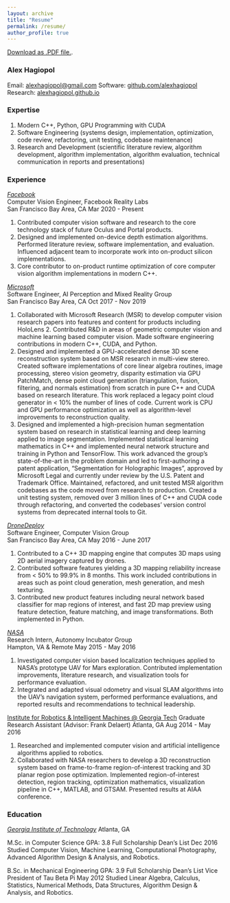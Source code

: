 ```yaml
---
layout: archive
title: "Resume"
permalink: /resume/
author_profile: true
---
```


[Download as .PDF file.](/content/resume.pdf).

### Alex Hagiopol

Email: [alexhagiopol@gmail.com](mailto:alexhagiopol@gmail.com)
Software: [github.com/alexhagiopol](https://github.com/alexhagiopol)
Research: [alexhagiopol.github.io](https://alexhagiopol.github.io)

### Expertise

1. Modern C++, Python, GPU Programming with CUDA 
2. Software Engineering (systems design, implementation, optimization, code review, refactoring, unit testing, codebase maintenance)
3. Research and Development (scientific literature review, algorithm development, algorithm implementation, algorithm evaluation, technical communication in reports and presentations)

### Experience

*[Facebook](tech.fb.com/ar-vr/)*                  	                
Computer Vision Engineer, Facebook Reality Labs                             
San Francisco Bay Area, CA
Mar 2020 - Present

1. Contributed computer vision software and research to the core technology stack of future Oculus and Portal products.
2. Designed and implemented on-device depth estimation algorithms. Performed literature review, software implementation, and evaluation. Influenced adjacent team to incorporate work into on-product silicon implementations.
3. Core contributor to on-product runtime optimization of core computer vision algorithm implementations in modern C++.

*[Microsoft](microsoft.com/en-us/mixed-reality)*                     
Software Engineer, AI Perception and Mixed Reality Group                  
San Francisco Bay Area, CA
Oct 2017 - Nov 2019

1. Collaborated with Microsoft Research (MSR) to develop computer vision research papers into features and content for products including HoloLens 2. Contributed R&D in areas of geometric computer vision and machine learning based computer vision. Made software engineering contributions in modern C++, CUDA, and Python.
2. Designed and implemented a GPU-accelerated dense 3D scene reconstruction system based on MSR research in multi-view stereo. Created software implementations of core linear algebra routines, image processing, stereo vision geometry, disparity estimation via GPU PatchMatch, dense point cloud generation (triangulation, fusion, filtering, and normals estimation) from scratch in pure C++ and CUDA based on research literature. This work replaced a legacy point cloud generator in < 10% the number of lines of code. Current work is CPU and GPU performance optimization as well as algorithm-level improvements to reconstruction quality.
3. Designed and implemented a high-precision human segmentation system based on research in statistical learning and deep learning applied to image segmentation. Implemented statistical learning mathematics in C++ and implemented neural network structure and training in Python and TensorFlow. This work advanced the group’s state-of-the-art in the problem domain and led to first-authoring a patent application, “Segmentation for Holographic Images”, approved by Microsoft Legal and currently under review by the U.S. Patent and Trademark Office.
Maintained, refactored, and unit tested MSR algorithm codebases as the code moved from research to production. Created a unit testing system, removed over 3 million lines of C++ and CUDA code through refactoring, and converted the codebases’ version control systems from deprecated internal tools to Git.

*[DroneDeploy](dronedeploy.com)*                                    
Software Engineer, Computer Vision Group                                  
San Francisco Bay Area, CA
May 2016 - June 2017

1. Contributed to a C++ 3D mapping engine that computes 3D maps using 2D aerial imagery captured by drones.
2. Contributed software features yielding a 3D mapping reliability increase from < 50% to 99.9% in 8 months. This work included contributions in areas such as point cloud generation, mesh generation, and mesh texturing.
3. Contributed new product features including neural network based classifier for map regions of interest, and fast 2D map preview using feature detection, feature matching, and image transformations. Both implemented in Python. 

*[NASA](nasa.gov)*                          
Research Intern, Autonomy Incubator Group                
Hampton, VA & Remote
May 2015 - May 2016

1. Investigated computer vision based localization techniques applied to NASA’s prototype UAV for Mars exploration. Contributed implementation improvements, literature research, and visualization tools for performance evaluation.
2. Integrated and adapted visual odometry and visual SLAM algorithms into the UAV’s navigation system, performed performance evaluations, and reported results and recommendations to technical leadership. 

[Institute for Robotics & Intelligent Machines @ Georgia Tech](robotics.gatech.edu) 
Graduate Research Assistant (Advisor: Frank Delaert) 
Atlanta, GA
Aug 2014 - May 2016

1. Researched and implemented computer vision and artificial intelligence algorithms applied to robotics.
2. Collaborated with NASA researchers to develop a 3D reconstruction system based on frame-to-frame region-of-interest tracking and 3D planar region pose optimization. Implemented region-of-interest detection, region tracking, optimization mathematics, visualization pipeline in C++, MATLAB, and GTSAM. Presented results at AIAA conference.

### Education
*[Georgia Institute of Technology](cc.gatech.edu)*
Atlanta, GA

M.Sc. in Computer Science
GPA: 3.8
Full Scholarship
Dean’s List
Dec 2016
Studied Computer Vision, Machine Learning, Computational Photography, Advanced Algorithm Design & Analysis, and Robotics.

B.Sc. in Mechanical Engineering
GPA: 3.9
Full Scholarship
Dean’s List
Vice President of Tau Beta Pi
May 2012
Studied Linear Algebra, Calculus, Statistics, Numerical Methods, Data Structures, Algorithm Design & Analysis, and Robotics.